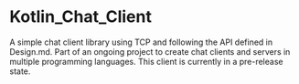 # Kotlin_Chat_Client

A simple chat client library using TCP and following the API defined in Design.md.
Part of an ongoing project to create chat clients and servers in multiple programming languages.
This client is currently in a pre-release state.
